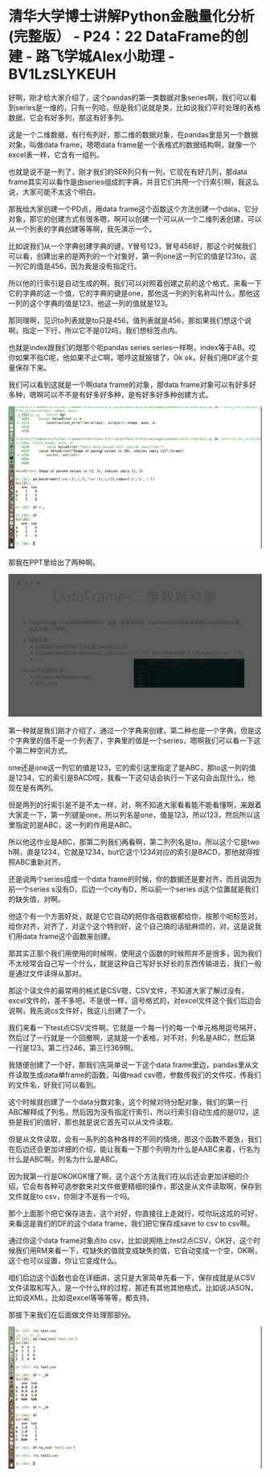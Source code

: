 # 清华大学博士讲解Python金融量化分析 (完整版） - P24：22 DataFrame的创建 - 路飞学城Alex小助理 - BV1LzSLYKEUH

好啊，刚才给大家介绍了，这个pandas的第一类数据对象series啊，我们可以看到series是一维的，只有一列哈，但是我们说就是类，比如说我们平时处理的表格数据，它会有好多列，那这有好多列。

这是一个二维数据，有行有列好，那二维的数据对象，在pandas里是另一个数据对象，叫做data frame，嗯嗯data frame是一个表格式的数据结构啊，就像一个excel表一样，它含有一组列。

也就是说不是一列了，刚才我们的SER列只有一列，它现在有好几列，那data frame其实可以看作是由series组成的字典，并且它们共用一个行索引啊，我这么说，大家可能不太这个明白。

那我给大家创建一个PD点，用data frame这个函数这个方法创建一个data，它分对象，那它的创建方式有很多嗯，啊可以创建一个可以从一个二维列表创建，可以从一个列表的字典创建等等啊，我先演示一个。

比如说我们从一个字典创建字典的键，Y冒号123，冒号456好，那这个时候我们可以看，创建出来的是两列的一个对象好，第一列one这一列它的值是123to，这一列它的值是456，因为我是没有指定行。

所以他的行索引是自动生成的啊，我们可以对照着创建之前的这个格式，来看一下它的字典的这一个值，它的字典的键是one，那他这一列的列名称叫什么，那他这一列的这个字典的值是123，他这一列的值就是123。

那同理啊，见识to列表就是to只是456，值列表就是456，那如果我们想这个说啊，指定一下行，所以它不是012吗，我们想标签点内。

也就是index跟我们的跟那个呃pandas series series一样啊，index等于AB，哎你如果不指C呢，他如果不止C啊，嗯哼这就报错了，Ok ok，好我们用DF这个变量保存下来。

我们可以看到这就是一个啊data frame的对象，那data frame对象可以有好多好多种，嗯啊可以不不是有好多好多种，是有好多好多种创建方式。



![](img/79c803a7a3ea82da555e94d7485bc206_1.png)

那我在PPT里给出了两种啊。

![](img/79c803a7a3ea82da555e94d7485bc206_3.png)

第一种就是我们刚才介绍了，通过一个字典来创建，第二种也是一个字典，但是这个字典里的值不是一个列表了，字典里的值是一个series，嗯啊我们可以看一下这个第二种空间方式。

one还是one这一列它的值是123，它的索引这里指定了是ABC，那to这一列的值是1234，它的索引是BACD哎，我看一下这句话会执行一下这句会出现什么，他现在是有两列。

但是两列的行索引是不是不太一样，对，啊不知道大家看看能不能看懂啊，来跟着大家走一下，第一列键是one，所以列名是one，值是123，所以123，然后所以这里指定的是ABC，这一列的作用是ABC。

所以他这作业是ABC，那第二列我们再看啊，第二列列名是to，所以这个它是two h啊，直是1234，它就是1234，but它这个1234对应的索引是BACD，那他就得按照ABC重新对齐。

还是说两个series组成一个data frame的时候，你的数据还是要对齐，而且说因为前一个series s没有D，后边一个city有D，所以前一个series d这个位置就是我们的缺失值，对啊。

他这个有一个方面好处，就是它它自动的把你各组数据都给你，按那个呃标签对，给你对齐，对齐了，对这个这个特别好，这个自己搞的话挺麻烦的，对，这是说我们用data frame这个函数来创建。

那其实正那个我们用使用的时候啊，使用这个函数的时候照并不是很多，因为我们不太经常会自己写一个什么，就是这种自己写好长好长的东西传输进去，我们一般是通过文件读得从那对。

那这个读文件的最常用的格式是CSV嗯，CSV文件，不知道大家了解过没有，excel文件的，差不多吧，不是很一样，逗号格式的，对excel文件这个我们后边会说啊，我先说cs文件好，我这儿创建了一个。

我们来看一下test点CSV文件啊，它就是一个每一行的每一个单元格用逗号隔开，然后过了一行就是一个回撤啊，这就是一个表格，对不对，列名是ABC，然后第一行是123，第二行246，第三行369啊。

我随便创建了一个好，那我们先简单说一下这个data frame里边，pandas里从文件读取生成data单frame的函数，叫做read csv嗯，参数传我们的文件哎，传我们的文件名，好我们可以看到。

这个时候就创建了一个data分数对象，这个时候对待分配对象，我们的第一行ABC解释成了列名，然后因为没有指定行索引，所以行索引自动生成的是012，这些是我们的值好，那也就是说它首先可以从文件读取。

但是从文件读取，会有一系列的各种各样的不同的情境，那这个函数不要急，我们在后边还会更加详细的介绍，能让我看一下那个列明为什么是AABC来着，行名为什么是ABC啊，列名为什么是ABC。

因为我第一行是OKOKOK懂了啊，这个这个方法我们在以后还会更加详细的介绍，它会有各种可选参数来对文件做更精细的操作，那这是从文件读取啊，保存到文件就是to csv，你刚才不是有一个吗。

那个上面那个把它保存进去，这个对好，你直接往上走就行，哎你玩这炫的可好，来看这是我们的DF的这个data frame，我们把它保存成save to csv to csv啊。

通过你这个data frame对象点to csv，比如说网络上test2点CSV，OK好，这个时候我们用RM来看一下，哎缺失的值就变成缺失的值，它自动变成一个空，OK啊，这个也可以设置，你让它变成什么。

咱们后边这个函数也会在详细讲，这只是大家简单先看一下，保存成就是从CSV文件读取和写入，是一个什么样的过程，那还有其他其他格式，比如说JASON，比如说XML，比如说excel等等等等，都支持。

那接下来我们在后面做文件处理那部分。

![](img/79c803a7a3ea82da555e94d7485bc206_5.png)